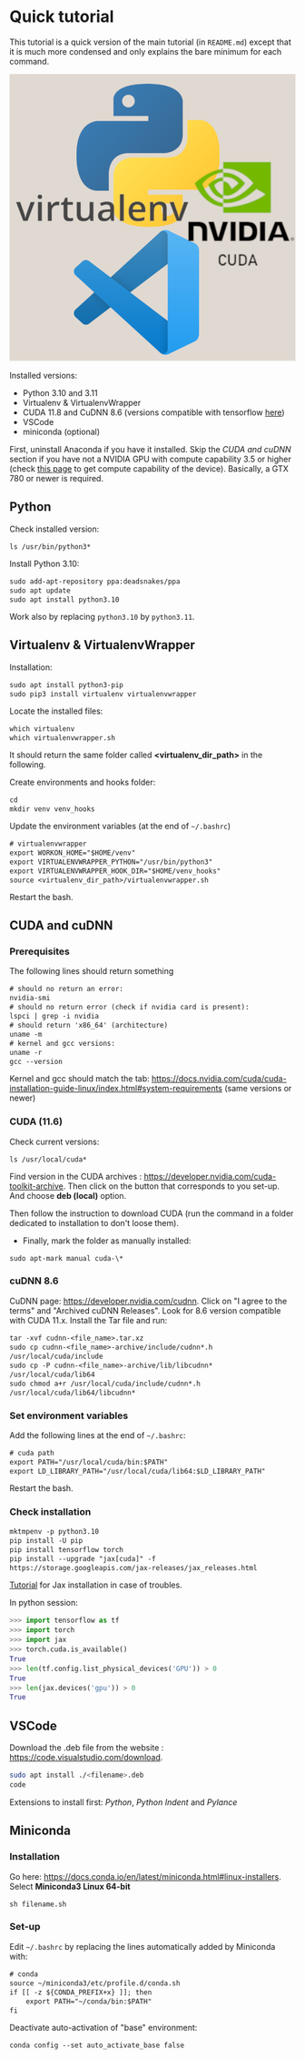 # Quick tutorial

This tutorial is a quick version of the main tutorial (in `README.md`) except that it is much more condensed and only explains the bare minimum for each command.

![alt text](./docs/logos.png)

Installed versions:

* Python 3.10 and 3.11
* Virtualenv & VirtualenvWrapper
* CUDA 11.8 and CuDNN 8.6 (versions compatible with tensorflow [here](https://www.tensorflow.org/install/source?hl=en#gpu))
* VSCode
* miniconda (optional)

First, uninstall Anaconda if you have it installed. Skip the *CUDA and cuDNN* section if you have not a NVIDIA GPU with compute capability 3.5 or higher (check [this page](https://developer.nvidia.com/cuda-gpus#collapse4) to get compute capability of the device). Basically, a GTX 780 or newer is required.

## Python

Check installed version:

```script
ls /usr/bin/python3*
```

Install Python 3.10:

```script
sudo add-apt-repository ppa:deadsnakes/ppa
sudo apt update
sudo apt install python3.10
```

Work also by replacing `python3.10` by `python3.11`.

## Virtualenv & VirtualenvWrapper

Installation:

```script
sudo apt install python3-pip
sudo pip3 install virtualenv virtualenvwrapper
```

Locate the installed files:

```script
which virtualenv
which virtualenvwrapper.sh
```

It should return the same folder called **<virtualenv_dir_path>** in the following.

Create environments and hooks folder:

```script
cd
mkdir venv venv_hooks
```

Update the environment variables (at the end of `~/.bashrc`)

```nano
# virtualenvwrapper
export WORKON_HOME="$HOME/venv"
export VIRTUALENVWRAPPER_PYTHON="/usr/bin/python3"
export VIRTUALENVWRAPPER_HOOK_DIR="$HOME/venv_hooks"
source <virtualenv_dir_path>/virtualenvwrapper.sh
```

Restart the bash.

## CUDA and cuDNN

### Prerequisites

The following lines should return something

```script
# should no return an error:
nvidia-smi
# should no return error (check if nvidia card is present):
lspci | grep -i nvidia
# should return 'x86_64' (architecture)
uname -m
# kernel and gcc versions:
uname -r
gcc --version
```

Kernel and gcc should match the tab: <https://docs.nvidia.com/cuda/cuda-installation-guide-linux/index.html#system-requirements> (same versions or newer)

### CUDA (11.6)

Check current versions:

```script
ls /usr/local/cuda*
```

Find version in the CUDA archives : <https://developer.nvidia.com/cuda-toolkit-archive>. Then click on the button that corresponds to you set-up. And choose **deb (local)** option.

Then follow the instruction to download CUDA (run the command in a folder dedicated to installation to don't loose them).

* Finally, mark the folder as manually installed:

```script
sudo apt-mark manual cuda-\*
```

### cuDNN 8.6

CuDNN page: <https://developer.nvidia.com/cudnn>. Click on "I agree to the terms" and "Archived cuDNN Releases". Look for 8.6 version compatible with CUDA 11.x. Install the Tar file and run:

```script
tar -xvf cudnn-<file_name>.tar.xz
sudo cp cudnn-<file_name>-archive/include/cudnn*.h /usr/local/cuda/include
sudo cp -P cudnn-<file_name>-archive/lib/libcudnn* /usr/local/cuda/lib64
sudo chmod a+r /usr/local/cuda/include/cudnn*.h /usr/local/cuda/lib64/libcudnn*
```

### Set environment variables

Add the following lines at the end of `~/.bashrc`:

```nano
# cuda path
export PATH="/usr/local/cuda/bin:$PATH"
export LD_LIBRARY_PATH="/usr/local/cuda/lib64:$LD_LIBRARY_PATH"
```

Restart the bash.

### Check installation

```script
mktmpenv -p python3.10
pip install -U pip
pip install tensorflow torch
pip install --upgrade "jax[cuda]" -f https://storage.googleapis.com/jax-releases/jax_releases.html
```

[Tutorial](https://github.com/google/jax#installation) for Jax installation in case of troubles.

In python session:

```python
>>> import tensorflow as tf
>>> import torch
>>> import jax
>>> torch.cuda.is_available()
True
>>> len(tf.config.list_physical_devices('GPU')) > 0
True
>>> len(jax.devices('gpu')) > 0
True
```

## VSCode

Download the .deb file from the website : <https://code.visualstudio.com/download>.

```bash
sudo apt install ./<filename>.deb
code
```

Extensions to install first: *Python*, *Python Indent* and *Pylance*

## Miniconda

### Installation

Go here: <https://docs.conda.io/en/latest/miniconda.html#linux-installers>. Select **Miniconda3 Linux 64-bit**

```script
sh filename.sh
```

### Set-up

Edit `~/.bashrc` by replacing the lines automatically added by Miniconda with:

```nano
# conda
source ~/miniconda3/etc/profile.d/conda.sh
if [[ -z ${CONDA_PREFIX+x} ]]; then
    export PATH="~/conda/bin:$PATH"
fi
```

Deactivate auto-activation of "base" environment:

```script
conda config --set auto_activate_base false
```
